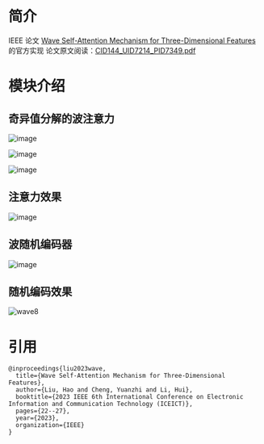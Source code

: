 # 简介
IEEE 论文 [Wave Self-Attention Mechanism for Three-Dimensional Features ](https://ieeexplore.ieee.org/abstract/document/10245724) 的官方实现
论文原文阅读：[CID144_UID7214_PID7349.pdf](CID144_UID7214_PID7349.pdf)


# 模块介绍
## 奇异值分解的波注意力

![image](https://user-images.githubusercontent.com/33023091/218280149-6f7c67ef-eb25-4c05-841e-862ad64839c6.png)

![image](https://user-images.githubusercontent.com/33023091/218280222-f36bdb44-7574-4964-8bc8-dbb194a11422.png)

![image](https://user-images.githubusercontent.com/33023091/218280233-2e4a846b-2c25-41a4-b1b8-e94a48bcdfa5.png)


## 注意力效果

![image](https://user-images.githubusercontent.com/33023091/218280194-7119406a-3a33-467b-a962-38e7e2fad13c.png)


## 波随机编码器

![image](https://user-images.githubusercontent.com/33023091/218280181-c64764b9-96e0-445b-86ca-96dc0eea16f2.png)


## 随机编码效果

![wave8](https://user-images.githubusercontent.com/33023091/220224965-e97ad1f7-cfb9-40f0-9f50-d95da02861cf.png)

# 引用
```
@inproceedings{liu2023wave,
  title={Wave Self-Attention Mechanism for Three-Dimensional Features},
  author={Liu, Hao and Cheng, Yuanzhi and Li, Hui},
  booktitle={2023 IEEE 6th International Conference on Electronic Information and Communication Technology (ICEICT)},
  pages={22--27},
  year={2023},
  organization={IEEE}
}
```
